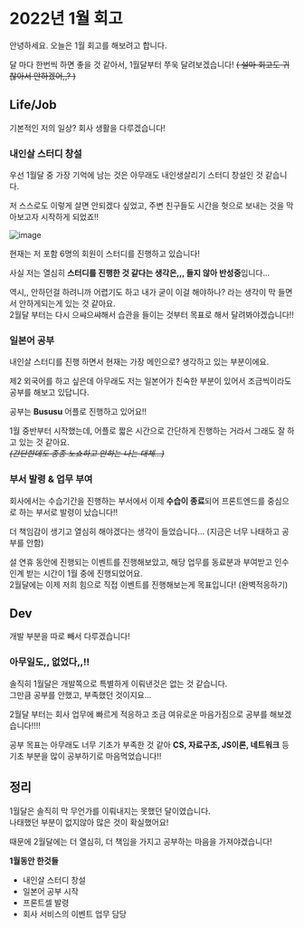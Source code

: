 # 2022년 1월 회고
안녕하세요. 오늘은 1월 회고를 해보려고 합니다.

달 마다 한번씩 하면 좋을 것 같아서, 1월달부터 쭈욱 달려보겠습니다! ~~( 설마 회고도 귀찮아서 안하겠어,,? )~~

## Life/Job
기본적인 저의 일상? 회사 생활을 다루겠습니다!

### 내인살 스터디 창설
우선 1월달 중 가장 기억에 남는 것은 아무래도 내인생살리기 스터디 창설인 것 같습니다.

저 스스로도 이렇게 살면 안되겠다 싶었고, 주변 친구들도 시간을 헛으로 보내는 것을 막아보고자 시작하게 되었죠!!

![image](https://user-images.githubusercontent.com/52207750/152186765-a5d1d422-29af-4b5e-8a3f-f53d67849462.png) <br />

현재는 저 포함 6명의 회원이 스터디를 진행하고 있습니다!

사실 저는 열심히 **스터디를 진행한 것 같다는 생각은,,, 들지 않아 반성중**입니다...

역시,, 안하던걸 하려니까 어렵기도 하고 내가 굳이 이걸 해야하나? 라는 생각이 막 들면서 안하게되는게 있는 것 같아요. <br />
2월달 부터는 다시 으쌰으쌰해서 습관을 들이는 것부터 목표로 해서 달려봐야겠습니다!!

### 일본어 공부
내인살 스터디를 진행 하면서 현재는 가장 메인으로? 생각하고 있는 부분이에요.

제2 외국어를 하고 싶은데 아무래도 저는 일본어가 친숙한 부분이 있어서 조금씩이라도 공부를 해보고 있답니다.

공부는 **Bususu** 어플로 진행하고 있어요!!

1월 중반부터 시작했는데, 어플로 짧은 시간으로 간단하게 진행하는 거라서 그래도 잘 하고 있는 것 같아요. <br />
*~~(간단한데도 종종 노쇼하고 안하는 나는 대체...)~~*

### 부서 발령 & 업무 부여
회사에서는 수습기간을 진행하는 부서에서 이제 **수습이 종료**되어 프론트엔드를 중심으로 하는 부서로 발령이 났습니다!!

더 책임감이 생기고 열심히 해야겠다는 생각이 들었습니다... (지금은 너무 나태하고 공부를 안함)

설 연휴 동안에 진행되는 이벤트를 진행해보았고, 해당 업무를 동료분과 부여받고 인수인계 받는 시간이 1월 중에 진행되었어요. <br />
2월달에는 이제 저희 힘으로 직접 이벤트를 진행해보는게 목표입니다! (완벽적응하기)

## Dev
개발 부분을 따로 빼서 다루겠습니다!

### 아무일도,, 없었다,,!!
솔직히 1월달은 개발쪽으로 특별하게 이뤄낸것은 없는 것 같습니다. <br />
그만큼 공부를 안했고, 부족했던 것이지요...

2월달 부터는 회사 업무에 빠르게 적응하고 조금 여유로운 마음가짐으로 공부를 해보겠습니다!!!!

공부 목표는 아무래도 너무 기초가 부족한 것 같아 **CS, 자료구조, JS이론, 네트워크** 등 기초 부분을 많이 공부하기로 마음먹었습니다!!

## 정리
1월달은 솔직히 막 무언가를 이뤄내지는 못했던 달이였습니다. <br />
나태했던 부분이 없지않아 많은 것이 확실했어요!

때문에 2월달에는 더 열심히, 더 책임을 가지고 공부하는 마음을 가져야겠습니다!

**1월동안 한것들**
- 내인살 스터디 창설
- 일본어 공부 시작
- 프론트셀 발령
- 회사 서비스의 이벤트 업무 담당



